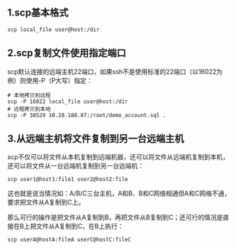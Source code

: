 ## 1.scp基本格式

~~~
scp local_file user@host:/dir
~~~

## 2.scp复制文件使用指定端口

scp默认连接的远端主机22端口，如果ssh不是使用标准的22端口（以16022为例）则使用-P（P大写）指定：

~~~
# 本地拷贝到远程
scp -P 16022 local_file user@host:/dir
# 远程拷贝到本地
scp -P 38529 10.28.188.87:/root/demo_account.sql .
~~~

## 3.从远端主机将文件复制到另一台远端主机

scp不仅可以将文件从本机复制到远端机器，还可以将文件从远端机复制到本机，还可以将文件从一台远端机复制到另一台远端机：

~~~
scp user1@host1:file1 user2@host2:file
~~~

这也就是说当情况如：A/B/C三台主机，A和B、B和C网络相通但A和C网络不通，要求把文件从A复制到C上。

那么可行的操作是把文件从A复制到B，再把文件从B复制到C；还可行的情况是直接在B上把文件从A复制到C，在B上执行：

~~~
scp userA@hostA:fileA userC@hostC:fileC
~~~